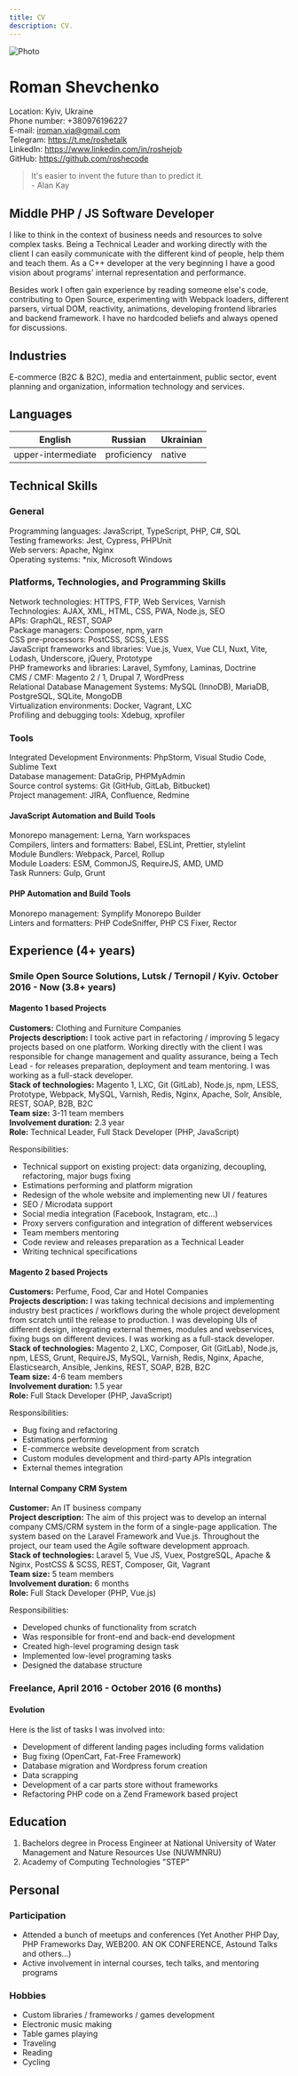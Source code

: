 ```yaml
---
title: CV
description: CV.
---
```


![Photo](/authors/roshe.png)

# Roman Shevchenko

Location: <span>Kyiv, Ukraine</span> <br>
Phone number: <span>+380976196227</span> <br>
E-mail:</span> iroman.via@gmail.com <br>
Telegram: https://t.me/roshetalk <br>
LinkedIn: https://www.linkedin.com/in/roshejob <br>
GitHub: https://github.com/roshecode

> It's easier to invent the future than to predict it.
> <br>- Alan Kay

## Middle PHP / JS Software Developer

I like to think in the context of business needs and resources to solve complex
tasks. Being a Technical Leader and working directly with the client I can
easily communicate with the different kind of people, help them and teach them.
As a C++ developer at the very beginning I have a good vision about programs'
internal representation and performance.

Besides work I often gain experience by reading someone else's code,
contributing to Open Source, experimenting with Webpack loaders, different
parsers, virtual DOM, reactivity, animations, developing frontend libraries and
backend framework. I have no hardcoded beliefs and always opened for
discussions.

## Industries

E-commerce (B2C & B2C), media and entertainment, public sector, event planning
and organization, information technology and services.

## Languages

| English            | Russian     | Ukrainian |
| ------------------ | ----------- | --------- |
| upper-intermediate | proficiency | native    |

## Technical Skills

### General

Programming languages: <span>JavaScript, TypeScript, PHP, C#, SQL</span><br>
Testing frameworks: <span>Jest, Cypress, PHPUnit</span><br>
Web servers: <span>Apache, Nginx</span><br>
Operating systems: <span>\*nix, Microsoft Windows</span><br>

### Platforms, Technologies, and Programming Skills

Network technologies: <span>HTTPS, FTP, Web Services, Varnish</span><br>
Technologies: <span>AJAX, XML, HTML, CSS, PWA, Node.js, SEO</span><br>
APIs: <span>GraphQL, REST, SOAP</span><br>
Package managers: <span>Composer, npm, yarn</span><br>
CSS pre-processors: <span>PostCSS, SCSS, LESS</span><br>
JavaScript frameworks and libraries: <span>Vue.js, Vuex, Vue CLI, Nuxt, Vite, Lodash, Underscore, jQuery, Prototype</span><br>
PHP frameworks and libraries: <span>Laravel, Symfony, Laminas, Doctrine</span><br>
CMS / CMF: <span>Magento 2 / 1, Drupal 7, WordPress</span><br>
Relational Database Management Systems: <span>MySQL (InnoDB), MariaDB, PostgreSQL, SQLite, MongoDB</span><br>
Virtualization environments: <span>Docker, Vagrant, LXC</span><br>
Profiling and debugging tools: <span>Xdebug, xprofiler</span><br>

### Tools

Integrated Development Environments: <span>PhpStorm, Visual Studio Code, Sublime Text</span><br>
Database management: <span>DataGrip, PHPMyAdmin</span><br>
Source control systems: <span>Git (GitHub, GitLab, Bitbucket)</span><br>
Project management: <span>JIRA, Confluence, Redmine</span><br>

#### JavaScript Automation and Build Tools

Monorepo management: <span>Lerna, Yarn workspaces</span><br>
Compilers, linters and formatters: <span>Babel, ESLint, Prettier, stylelint</span><br>
Module Bundlers: <span>Webpack, Parcel, Rollup</span><br>
Module Loaders: <span>ESM, CommonJS, RequireJS, AMD, UMD</span><br>
Task Runners: <span>Gulp, Grunt</span><br>

#### PHP Automation and Build Tools

Monorepo management: <span>Symplify Monorepo Builder</span><br>
Linters and formatters: <span>PHP CodeSniffer, PHP CS Fixer, Rector</span><br>

## Experience (4+ years)

### Smile Open Source Solutions, Lutsk / Ternopil / Kyiv. October 2016 - Now (3.8+ years)

#### Magento 1 based Projects

**Customers:** Clothing and Furniture Companies<br>
**Projects description:** 
I took active part in refactoring / improving 5 legacy projects based on one
platform. Working directly with the client I was
responsible for change management and quality assurance, being a Tech Lead -
for releases preparation, deployment and team mentoring. I was working as a
full-stack developer.<br>
**Stack of technologies:** Magento 1, LXC, Git (GitLab), Node.js, npm, LESS, Prototype, Webpack, MySQL, Varnish, Redis, Nginx, Apache, Solr, Ansible, REST, SOAP, B2B, B2C<br>
**Team size:** 3-11 team members<br>
**Involvement duration:** 2.3 year<br>
**Role:** Technical Leader, Full Stack Developer (PHP, JavaScript)

Responsibilities:

- Technical support on existing project: data organizing, decoupling,
  refactoring, major bugs fixing
- Estimations performing and platform migration
- Redesign of the whole website and implementing new UI / features
- SEO / Microdata support
- Social media integration (Facebook, Instagram, etc...)
- Proxy servers configuration and integration of different webservices
- Team members mentoring
- Code review and releases preparation as a Technical Leader
- Writing technical specifications

#### Magento 2 based Projects

**Customers:** Perfume, Food, Car and Hotel Companies<br>
**Projects description:** I was taking technical decisions and implementing
industry best practices / workflows during the whole project development from
scratch until the release to production. I was developing UIs of different
design, integrating external themes, modules and webservices, fixing bugs on
different devices. I was working as a full-stack developer.<br>
**Stack of technologies:** Magento 2, LXC, Composer, Git (GitLab), Node.js, npm, LESS, Grunt, RequireJS, MySQL, Varnish, Redis, Nginx, Apache, Elasticsearch, Ansible, Jenkins, REST, SOAP, B2B, B2C<br>
**Team size:** 4-6 team members<br>
**Involvement duration:** 1.5 year<br>
**Role:** Full Stack Developer (PHP, JavaScript)

Responsibilities:

- Bug fixing and refactoring
- Estimations performing
- E-commerce website development from scratch
- Custom modules development and third-party APIs integration
- External themes integration

#### Internal Company CRM System

**Customer:** An IT business company<br>
**Project description:** The aim of this project was to develop an internal
company CMS/CRM system in the form of a single-page application. The system
based on the Laravel Framework and Vue.js. Throughout the project, our team
used the Agile software development approach.<br>
**Stack of technologies:** Laravel 5, Vue JS, Vuex, PostgreSQL, Apache &
Nginx, PostCSS & SCSS, REST, Composer, Git, Vagrant<br>
**Team size:** 5 team members<br>
**Involvement duration:** 6 months<br>
**Role:** Full Stack Developer (PHP, Vue.js)

Responsibilities:

- Developed chunks of functionality from scratch
- Was responsible for front-end and back-end development
- Created high-level programing design task
- Implemented low-level programing tasks
- Designed the database structure

### Freelance, April 2016 - October 2016 (6 months)

#### Evolution

Here is the list of tasks I was involved into:

- Development of different landing pages including forms validation
- Bug fixing (OpenCart, Fat-Free Framework)
- Database migration and Wordpress forum creation
- Data scrapping
- Development of a car parts store without frameworks
- Refactoring PHP code on a Zend Framework based project

## Education

1. Bachelors degree in Process Engineer at
   National University of Water Management and Nature Resources Use (NUWMNRU)
2. Academy of Computing Technologies "STEP"

## Personal

### Participation

- Attended a bunch of meetups and conferences (Yet Another PHP Day, PHP
  Frameworks Day, WEB200. AN OK CONFERENCE, Astound Talks and others...)
- Active involvement in internal courses, tech talks, and mentoring programs

### Hobbies

- Custom libraries / frameworks / games development
- Electronic music making
- Table games playing
- Traveling
- Reading
- Cycling
